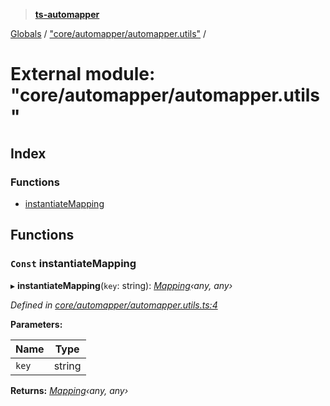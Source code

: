 > **[ts-automapper](../README.md)**

[Globals](../globals.md) / ["core/automapper/automapper.utils"](_core_automapper_automapper_utils_.md) /

# External module: "core/automapper/automapper.utils"

## Index

### Functions

* [instantiateMapping](_core_automapper_automapper_utils_.md#const-instantiatemapping)

## Functions

### `Const` instantiateMapping

▸ **instantiateMapping**(`key`: string): *[Mapping](../classes/_core_mapping_index_.mapping.md)‹*any*, *any*›*

*Defined in [core/automapper/automapper.utils.ts:4](https://github.com/MADEiN83/ts-automapper/blob/2939a91/src/core/automapper/automapper.utils.ts#L4)*

**Parameters:**

Name | Type |
------ | ------ |
`key` | string |

**Returns:** *[Mapping](../classes/_core_mapping_index_.mapping.md)‹*any*, *any*›*